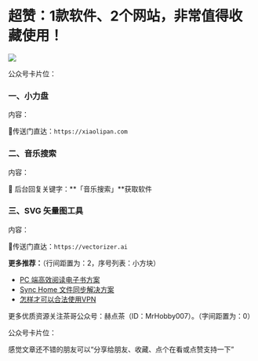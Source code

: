 # 超赞：1款软件、2个网站，非常值得收藏使用！

![](https://hediancha-1312143060.cos.ap-shanghai.myqcloud.com/202310141939606.png)

公众号卡片位：

### 一、小力盘

内容：

🔗传送门直达：`https://xiaolipan.com`

### 二、音乐搜索

内容：

🔗 后台回复关键字：**「音乐搜索」**获取软件

### 三、SVG 矢量图工具

内容：

🔗传送门直达：`https://vectorizer.ai`

**更多推荐：**（行间距置为：2，序号列表：小方块）

* [PC 端高效阅读电子书方案](https://mp.weixin.qq.com/s?__biz=MzI3NzcwOTY4MQ==&mid=2247485142&idx=1&sn=034665cff6f939e5ffb5b405a9d0ad93&chksm=eb6350c8dc14d9de2e902d42605752f404279b24e29f47773be960b799bdc8974f1823e6ea1c&token=1849226904&lang=zh_CN#rd)
* [Sync Home 文件同步解决方案](https://mp.weixin.qq.com/s?__biz=MzI3NzcwOTY4MQ==&mid=2247485063&idx=1&sn=ba938343ede9122688e6bf13bb6e8921&chksm=eb635099dc14d98f7535a9970ed0e95b8fd97e37a8e843a55063c5e0bf49da71123121671b4b&token=1849226904&lang=zh_CN#rd)
* [怎样才可以合法使用VPN](https://mp.weixin.qq.com/s?__biz=MzI3NzcwOTY4MQ==&mid=2247484428&idx=1&sn=099fc6e43eba5308b65ee31d67ffbae2&chksm=eb635212dc14db04b21d8e2bee3a62f30c0f361d5e089e33cf7b71f83ec2e98499e17e136467&token=1849226904&lang=zh_CN#rd)

更多优质资源关注茶哥公众号：赫点茶（ID：MrHobby007）。（字间距置为：0）

公众号卡片位：

感觉文章还不错的朋友可以“分享给朋友、收藏、点个在看或点赞支持一下”
